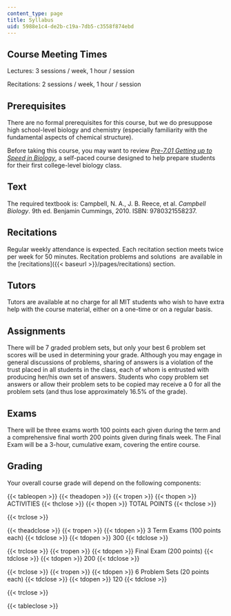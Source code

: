 ```yaml
---
content_type: page
title: Syllabus
uid: 5988e1c4-de2b-c19a-7db5-c3558f874ebd
---
```


Course Meeting Times
--------------------

Lectures: 3 sessions / week, 1 hour / session

Recitations: 2 sessions / week, 1 hour / session

Prerequisites
-------------

There are no formal prerequisites for this course, but we do presuppose high school-level biology and chemistry (especially familiarity with the fundamental aspects of chemical structure).

Before taking this course, you may want to review _[Pre-7.01 Getting up to Speed in Biology](/resources/res-7-001-pre-7-01-getting-up-to-speed-in-biology-summer-2019)_, a self-paced course designed to help prepare students for their first college-level biology class.

Text
----

The required textbook is: Campbell, N. A., J. B. Reece, et al. _Campbell Biology_. 9th ed. Benjamin Cummings, 2010. ISBN: 9780321558237.

Recitations
-----------

Regular weekly attendance is expected. Each recitation section meets twice per week for 50 minutes. Recitation problems and solutions  are available in the [recitations]({{< baseurl >}}/pages/recitations) section.

Tutors
------

Tutors are available at no charge for all MIT students who wish to have extra help with the course material, either on a one-time or on a regular basis.

Assignments
-----------

There will be 7 graded problem sets, but only your best 6 problem set scores will be used in determining your grade. Although you may engage in general discussions of problems, sharing of answers is a violation of the trust placed in all students in the class, each of whom is entrusted with producing her/his own set of answers. Students who copy problem set answers or allow their problem sets to be copied may receive a 0 for all the problem sets (and thus lose approximately 16.5% of the grade).

Exams
-----

There will be three exams worth 100 points each given during the term and a comprehensive final worth 200 points given during finals week. The Final Exam will be a 3-hour, cumulative exam, covering the entire course.

Grading
-------

Your overall course grade will depend on the following components:

{{< tableopen >}}
{{< theadopen >}}
{{< tropen >}}
{{< thopen >}}
ACTIVITIES
{{< thclose >}}
{{< thopen >}}
TOTAL POINTS
{{< thclose >}}

{{< trclose >}}

{{< theadclose >}}
{{< tropen >}}
{{< tdopen >}}
3 Term Exams (100 points each)
{{< tdclose >}}
{{< tdopen >}}
300
{{< tdclose >}}

{{< trclose >}}
{{< tropen >}}
{{< tdopen >}}
Final Exam (200 points)
{{< tdclose >}}
{{< tdopen >}}
200
{{< tdclose >}}

{{< trclose >}}
{{< tropen >}}
{{< tdopen >}}
6 Problem Sets (20 points each)
{{< tdclose >}}
{{< tdopen >}}
120
{{< tdclose >}}

{{< trclose >}}

{{< tableclose >}}